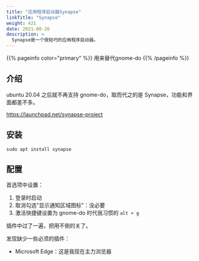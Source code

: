 ```yaml
---
title: "应用程序启动器Synapse"
linkTitle: "Synapse"
weight: 421
date: 2021-08-26
description: >
  Synapse是一个很轻巧的应用程序启动器。
---
```


{{% pageinfo color="primary" %}}
用来替代gnome-do
{{% /pageinfo %}}

## 介绍

ubuntu 20.04 之后就不再支持 gnome-do，取而代之的是 Synapse，功能和界面都差不多。

https://launchpad.net/synapse-project

## 安装

```
sudo apt install synapse
```

## 配置

首选项中设置：

1. 登录时启动
2. 取消勾选"显示通知区域图标"：没必要
3. 激活快捷键设置为 gnome-do 时代我习惯的 `alt + g`

插件中过了一遍，把用不倒的关了。

发现缺少一些必须的插件：

- Microsoft Edge：这是我现在主力浏览器
